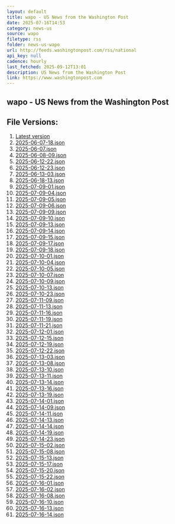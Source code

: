 ```yaml
---
layout: default
title: wapo - US News from the Washington Post
date: 2025-07-16T14:53
category: news-us
source: wapo
filetype: rss
folder: news-us-wapo
url: http://feeds.washingtonpost.com/rss/national
api_key: null
cadence: hourly
last_fetched: 2025-09-12T13:01
description: US News from the Washington Post
link: https://www.washingtonpost.com
---
```


## wapo - US News from the Washington Post

<div id="data-chart"></div>
<div id="data-table"></div>
<script>
document.addEventListener('DOMContentLoaded', function(){
  document.getElementById('data-table').textContent = 'This source isn't supported for tables yet.';
});
</script>

## File Versions:
1. [Latest version](./latest.json)
2. [2025-06-07-18.json](./2025-06-07-18.json)
3. [2025-06-07.json](./2025-06-07.json)
4. [2025-06-08-09.json](./2025-06-08-09.json)
5. [2025-06-12-22.json](./2025-06-12-22.json)
6. [2025-06-12-23.json](./2025-06-12-23.json)
7. [2025-06-13-03.json](./2025-06-13-03.json)
8. [2025-06-18-13.json](./2025-06-18-13.json)
9. [2025-07-09-01.json](./2025-07-09-01.json)
10. [2025-07-09-04.json](./2025-07-09-04.json)
11. [2025-07-09-05.json](./2025-07-09-05.json)
12. [2025-07-09-06.json](./2025-07-09-06.json)
13. [2025-07-09-09.json](./2025-07-09-09.json)
14. [2025-07-09-10.json](./2025-07-09-10.json)
15. [2025-07-09-13.json](./2025-07-09-13.json)
16. [2025-07-09-14.json](./2025-07-09-14.json)
17. [2025-07-09-15.json](./2025-07-09-15.json)
18. [2025-07-09-17.json](./2025-07-09-17.json)
19. [2025-07-09-18.json](./2025-07-09-18.json)
20. [2025-07-10-01.json](./2025-07-10-01.json)
21. [2025-07-10-04.json](./2025-07-10-04.json)
22. [2025-07-10-05.json](./2025-07-10-05.json)
23. [2025-07-10-07.json](./2025-07-10-07.json)
24. [2025-07-10-09.json](./2025-07-10-09.json)
25. [2025-07-10-13.json](./2025-07-10-13.json)
26. [2025-07-10-23.json](./2025-07-10-23.json)
27. [2025-07-11-09.json](./2025-07-11-09.json)
28. [2025-07-11-13.json](./2025-07-11-13.json)
29. [2025-07-11-16.json](./2025-07-11-16.json)
30. [2025-07-11-19.json](./2025-07-11-19.json)
31. [2025-07-11-21.json](./2025-07-11-21.json)
32. [2025-07-12-01.json](./2025-07-12-01.json)
33. [2025-07-12-15.json](./2025-07-12-15.json)
34. [2025-07-12-19.json](./2025-07-12-19.json)
35. [2025-07-12-22.json](./2025-07-12-22.json)
36. [2025-07-13-03.json](./2025-07-13-03.json)
37. [2025-07-13-08.json](./2025-07-13-08.json)
38. [2025-07-13-10.json](./2025-07-13-10.json)
39. [2025-07-13-11.json](./2025-07-13-11.json)
40. [2025-07-13-14.json](./2025-07-13-14.json)
41. [2025-07-13-16.json](./2025-07-13-16.json)
42. [2025-07-13-19.json](./2025-07-13-19.json)
43. [2025-07-14-01.json](./2025-07-14-01.json)
44. [2025-07-14-09.json](./2025-07-14-09.json)
45. [2025-07-14-11.json](./2025-07-14-11.json)
46. [2025-07-14-13.json](./2025-07-14-13.json)
47. [2025-07-14-14.json](./2025-07-14-14.json)
48. [2025-07-14-19.json](./2025-07-14-19.json)
49. [2025-07-14-23.json](./2025-07-14-23.json)
50. [2025-07-15-02.json](./2025-07-15-02.json)
51. [2025-07-15-08.json](./2025-07-15-08.json)
52. [2025-07-15-13.json](./2025-07-15-13.json)
53. [2025-07-15-17.json](./2025-07-15-17.json)
54. [2025-07-15-20.json](./2025-07-15-20.json)
55. [2025-07-15-22.json](./2025-07-15-22.json)
56. [2025-07-16-01.json](./2025-07-16-01.json)
57. [2025-07-16-02.json](./2025-07-16-02.json)
58. [2025-07-16-08.json](./2025-07-16-08.json)
59. [2025-07-16-10.json](./2025-07-16-10.json)
60. [2025-07-16-13.json](./2025-07-16-13.json)
61. [2025-07-16-14.json](./2025-07-16-14.json)
